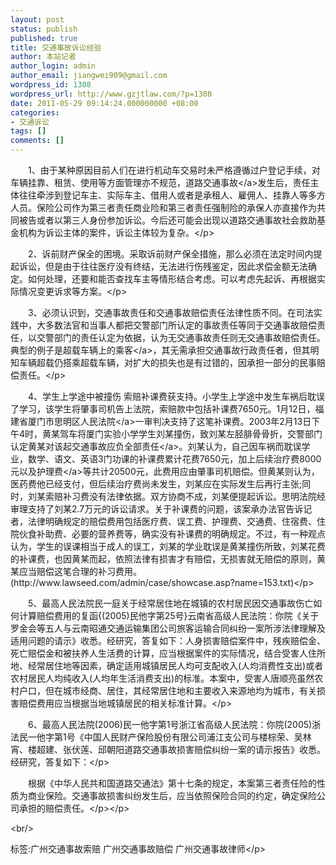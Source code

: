 ```yaml
---
layout: post
status: publish
published: true
title: 交通事故诉讼经验
author: 本站记者
author_login: admin
author_email: jiangwei909@gmail.com
wordpress_id: 1308
wordpress_url: http://www.gzjtlaw.com/?p=1308
date: 2011-05-29 09:14:24.000000000 +08:00
categories:
- 交通诉讼
tags: []
comments: []
---
```

<p><p>　　1、由于某种原因目前人们在进行机动车交易时未严格遵循过户登记手续，对车辆挂靠、租赁、使用等方面管理亦不规范，道路<a>交通事故<&#47;a>发生后，责任主体往往牵涉到登记车主、实际车主、借用人或者是承租人、雇佣人、挂靠人等多方人员。保险公司作为第三者责任商业险和第三者责任强制险的承保人亦直接作为共同被告或者以第三人身份参加诉讼。今后还可能会出现以道路交通事故社会救助基金机构为诉讼主体的案件，诉讼主体较为复杂。<&#47;p><p>　　2、诉前财产保全的困境。采取诉前财产保全措施，那么必须在法定时间内提起诉讼，但是由于往往医疗没有终结，无法进行伤残鉴定，因此求偿金额无法确定。如何处理，还要和能否查找车主等情形结合考虑。可以考虑先起诉、再根据实际情况变更诉求等方案。<&#47;p><p>　　3、必须认识到，交通事故责任和交通事故赔偿责任法律性质不同。在司法实践中，大多数法官和当事人都把交警部门所认定的事故责任等同于交通事故赔偿责任，以交警部门的责任认定为依据，认为无交通事故责任则无交通事故赔偿责任。典型的例子是超载车辆上的<a>乘客<&#47;a>，其无需承担交通事故行政责任者，但其明知车辆超载仍搭乘超载车辆，对扩大的损失也是有过错的，因承担一部分的民事赔偿责任。<&#47;p><p>　　4、学生上学途中被撞伤 索赔补课费获支持。小学生上学途中发生车祸后耽误了学习，该学生将肇事司机告上法院，索赔款中包括补课费7650元。1月12日，福建省厦门市思明区<a>人民法院<&#47;a>一审判决支持了这笔补课费。2003年2月13日下午4时，黄某驾车将厦门实验小学学生刘某撞伤，致刘某左胫腓骨骨折，交警部门认定黄某对该起交通事故应负<a>全部责任<&#47;a>。刘某认为，自己因车祸而耽误学业，数学、语文、英语3门功课的补课费累计花费7650元，加上后续治疗费8000元以及<a>护理费<&#47;a>等共计20500元，此费用应由肇事司机赔偿。但黄某则认为，医药费他已经支付，但后续治疗费尚未发生，刘某应在实际发生后再行主张;同时，刘某索赔补习费没有法律依据。双方协商不成，刘某便提起诉讼。思明法院经审理支持了刘某2.7万元的诉讼请求。关于补课费的问题，该案承办法官告诉记者，法律明确规定的赔偿费用包括医疗费、误工费、护理费、交通费、住宿费、住院伙食补助费、必要的营养费等，确实没有补课费的明确规定。不过，有一种观点认为，学生的误课相当于成人的误工，刘某的学业耽误是黄某撞伤所致，刘某花费的补课费，也因黄某而起，依照法律有损害才有赔偿，无损害就无赔偿的原则，黄某应当赔偿这笔合理的补习费用。(http:&#47;&#47;www.lawseed.com&#47;admin&#47;case&#47;showcase.asp?name=153.txt)<&#47;p><p>　　5、最高人民法院民一庭关于经常居住地在城镇的农村居民因交通事故伤亡如何计算赔偿费用的复函{(2005)民他字第25号}云南省高级人民法院：你院《关于罗金会等五人与云南昭通交通运输集团公司旅客运输合同纠纷一案所涉法律理解及适用问题的请示》收悉。经研究，答复如下：人身损害赔偿案件中，残疾赔偿金、死亡赔偿金和被扶养人生活费的计算，应当根据案件的实际情况，结合受害人住所地、经常居住地等因素，确定适用城镇居民人均可支配收入(人均消费性支出)或者农村居民人均纯收入(人均年生活消费支出)的标准。本案中，受害人唐顺亮虽然农村户口，但在城市经商、居住，其经常居住地和主要收入来源地均为城市，有关损害赔偿费用应当根据当地城镇居民的相关标准计算。<&#47;p><p>　　6、最高人民法院(2006)民一他字第1号浙江省高级人民法院：你院(2005)浙法民一他字第1号《中国人民财产保险股份有限公司浦江支公司与楼棕荣、吴林宵、楼超建、张伏莲、邱朝阳道路交通事故损害赔偿纠纷一案的请示报告》收悉。经研究，答复如下：<&#47;p><p>　　根据《中华人民共和国道路交通法》第十七条的规定，本案第三者责任险的性质为商业保险。交通事故损害纠纷发生后，应当依照保险合同的约定，确定保险公司承担的赔偿责任。<&#47;p><&#47;p><br&#47;><p>标签:广州交通事故索赔 广州交通事故赔偿 广州交通事故律师<&#47;p>
